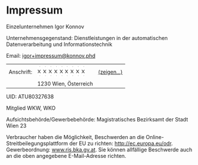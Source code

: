 # Impressum

Einzelunternehmen Igor Konnov

Unternehmensgegenstand:
Dienstleistungen in der automatischen Datenverarbeitung und
Informationstechnik

Email: igor+impressum@konnov.phd

<table>
<tr>
<td>
  Anschrift:
</td>
<td>
  <img id="e" src="img/x.png">
  <img id="r" src="img/x.png">
  <img id="s" src="img/x.png">
  <img id="f" src="img/x.png">
  <img id="a" src="img/x.png">
  <img id="h" src="img/x.png">
  <img id="1" src="img/x.png">
  <img id="i" src="img/x.png">
  <img id="j" src="img/x.png">
</td>
<td>
  <a id="zgn" href="impressum.html?zeigen=1">(zeigen...)</a>
</td>
</tr>
<tr>
<td></td>
<td>
  1230 Wien, Österreich
</td>
</tr>
</table>

UID: ATU80327638

Mitglied WKW, WKO

Aufsichtsbehörde/Gewerbebehörde: Magistratisches Bezirksamt der Stadt Wien 23

Verbraucher haben die Möglichkeit, Beschwerden an die
Online-Streitbeilegungsplattform der EU zu richten: http://ec.europa.eu/odr.
Gewerbeordnung: www.ris.bka.gv.at. Sie können allfällige Beschwerde auch an die
oben angegebene E-Mail-Adresse richten.

[GISA]: https://www.gisa.gv.at/
